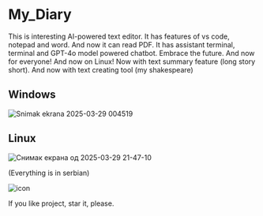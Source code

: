 # My_Diary
This is interesting AI-powered text editor. It has features of vs code, notepad and word. And now it can read PDF. It has assistant terminal, terminal and GPT-4o model powered chatbot. Embrace the future. And now for everyone! And now on Linux! Now with text summary feature (long story short). And now with text creating tool (my shakespeare)

## Windows

![Snimak ekrana 2025-03-29 004519](https://github.com/user-attachments/assets/f88b48d6-6c2f-41dc-9b55-bdc1ef06fd93)


## Linux

![Снимак екрана од 2025-03-29 21-47-10](https://github.com/user-attachments/assets/55145863-b71e-4e9b-a69c-fc78d413a8eb)


(Everything is in serbian)

![icon](https://github.com/Anonymous6598/My_Diary/assets/121385046/9d438e37-8822-4608-8458-df8b9f93b4bd)

If you like project, star it, please.
